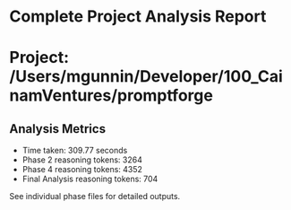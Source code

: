 # Complete Project Analysis Report

Project: /Users/mgunnin/Developer/100_CainamVentures/promptforge
==================================================

## Analysis Metrics

- Time taken: 309.77 seconds
- Phase 2 reasoning tokens: 3264
- Phase 4 reasoning tokens: 4352
- Final Analysis reasoning tokens: 704

See individual phase files for detailed outputs.